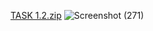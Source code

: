 [TASK 1.2.zip](https://github.com/KGayu02/CodeFamilyInternship/files/9094074/TASK.1.2.zip)
![Screenshot (271)](https://user-images.githubusercontent.com/109158680/178519328-e37c30cd-f10f-4dcf-a409-ea417b024c3c.png)
